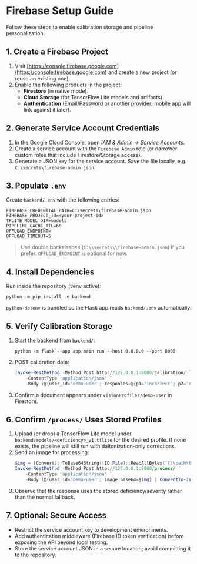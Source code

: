# Firebase Setup Guide

Follow these steps to enable calibration storage and pipeline personalization.

## 1. Create a Firebase Project

1. Visit [https://console.firebase.google.com](https://console.firebase.google.com) and create a new project (or reuse an existing one).
2. Enable the following products in the project:
   - **Firestore** (in native mode).
   - **Cloud Storage** (for TensorFlow Lite models and artifacts).
   - **Authentication** (Email/Password or another provider; mobile app will link against it later).

## 2. Generate Service Account Credentials

1. In the Google Cloud Console, open *IAM & Admin → Service Accounts*.
2. Create a service account with the `Firebase Admin` role (or narrower custom roles that include Firestore/Storage access).
3. Generate a JSON key for the service account. Save the file locally, e.g. `C:\secrets\firebase-admin.json`.

## 3. Populate `.env`

Create `backend/.env` with the following entries:

```
FIREBASE_CREDENTIAL_PATH=C:\secrets\firebase-admin.json
FIREBASE_PROJECT_ID=<your-project-id>
TFLITE_MODEL_DIR=models
PIPELINE_CACHE_TTL=60
OFFLOAD_ENDPOINT=
OFFLOAD_TIMEOUT=5
```

> Use double backslashes (`C:\\secrets\\firebase-admin.json`) if you prefer. `OFFLOAD_ENDPOINT` is optional for now.

## 4. Install Dependencies

Run inside the repository (venv active):

```
python -m pip install -e backend
```

`python-dotenv` is bundled so the Flask app reads `backend/.env` automatically.

## 5. Verify Calibration Storage

1. Start the backend from `backend/`:
   ```
   python -m flask --app app.main run --host 0.0.0.0 --port 8000
   ```
2. POST calibration data:
   ```powershell
   Invoke-RestMethod -Method Post http://127.0.0.1:8000/calibration/ `
       -ContentType 'application/json' `
       -Body (@{user_id='demo-user'; responses=@{p1='incorrect'; p2='correct'; d1='skipped'}} | ConvertTo-Json)
   ```
3. Confirm a document appears under `visionProfiles/demo-user` in Firestore.

## 6. Confirm `/process/` Uses Stored Profiles

1. Upload (or drop) a TensorFlow Lite model under `backend/models/<deficiency>_v1.tflite` for the desired profile. If none exists, the pipeline will still run with daltonization-only corrections.
2. Send an image for processing:
   ```powershell
   $img = [Convert]::ToBase64String([IO.File]::ReadAllBytes('C:\path\to\image.png'))
   Invoke-RestMethod -Method Post http://127.0.0.1:8000/process/ `
       -ContentType 'application/json' `
       -Body (@{user_id='demo-user'; image_base64=$img} | ConvertTo-Json)
   ```
3. Observe that the response uses the stored deficiency/severity rather than the normal fallback.

## 7. Optional: Secure Access

- Restrict the service account key to development environments.
- Add authentication middleware (Firebase ID token verification) before exposing the API beyond local testing.
- Store the service account JSON in a secure location; avoid committing it to the repository.
